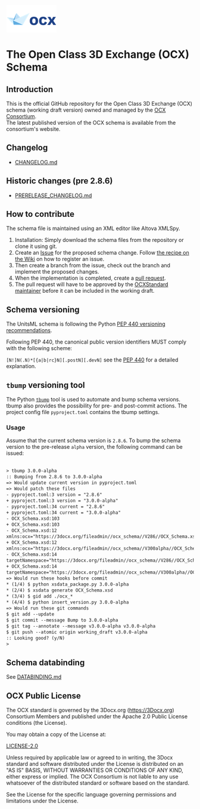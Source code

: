 ![3DOCX.org logo](./docs/_static/logo.png)
# The Open Class 3D Exchange (OCX) Schema

## Introduction 
This is the official GitHub repository for the Open Class 3D Exchange (OCX) schema (working draft version) owned and managed by the [OCX Consortium](https://3Docx.org).  
The latest published version of the OCX schema is available from the consortium's website.

## Changelog
  * [CHANGELOG.md](CHANGELOG.md)

## Historic changes (pre 2.8.6)

  * [PRERELEASE_CHANGELOG.md](PRERELEASE_CHANGELOG.md)

## How to contribute
The schema file is maintained using an XML editor like Altova XMLSpy.
1. Installation: Simply download the schema files from the repository or clone it using git.
2. Create an [Issue](https://docs.github.com/en/issues/tracking-your-work-with-issues/creating-an-issue) for the proposed schema change. 
Follow [the recipe on the Wiki](https://github.com/OCXStandard/OCX_Schema/wiki) on how to register an issue.
3. Then create a branch from the issue, check out the branch and implement the proposed changes.
4. When the implementation is completed, create a [pull request](https://docs.github.com/en/pull-requests/collaborating-with-pull-requests/proposing-changes-to-your-work-with-pull-requests/about-pull-requests).
4. The pull request will have to be approved by the [OCXStandard maintainer](https://github.com/orgs/OCXStandard/teams/ocx-schema-team?query=role%3Amaintainer) before it can be included in the working draft.


## Schema versioning
The UnitsML schema is following the Python [PEP 440 versioning recommendations](https://peps.python.org/pep-0440/).

Following PEP 440, the canonical public version identifiers MUST comply with the following scheme:

``
  [N!]N(.N)*[{a|b|rc}N][.postN][.devN]
``
see the [PEP 440](https://peps.python.org/pep-0440/) for a detailed explanation.

## ``tbump`` versioning tool

The Python [``tbump``](https://pypi.org/project/tbump/) tool is used to automate and bump schema versions. tbump also provides the possibility for pre- and post-commit actions.
The project config file ``pyproject.toml`` contains the tbump settings.

### Usage

Assume that the current schema version is ``2.8.6``. To bump the schema version to the pre-release ``alpha`` version, the following command can be issued:

<pre><code>
> tbump 3.0.0-alpha
:: Bumping from 2.8.6 to 3.0.0-alpha
=> Would update current version in pyproject.toml
=> Would patch these files
- pyproject.toml:3 version = "2.8.6"
+ pyproject.toml:3 version = "3.0.0-alpha"
- pyproject.toml:34 current = "2.8.6"
+ pyproject.toml:34 current = "3.0.0-alpha"
- OCX_Schema.xsd:103 <xs:attribute name="schemaVersion" type="xs:string" use="required" fixed="2.8.6">
+ OCX_Schema.xsd:103 <xs:attribute name="schemaVersion" type="xs:string" use="required" fixed="3.0.0-alpha">
- OCX_Schema.xsd:12 xmlns:ocx="https://3docx.org/fileadmin//ocx_schema//V286//OCX_Schema.xsd"
+ OCX_Schema.xsd:12 xmlns:ocx="https://3docx.org/fileadmin//ocx_schema//V300alpha//OCX_Schema.xsd"
- OCX_Schema.xsd:14 targetNamespace="https://3docx.org/fileadmin//ocx_schema//V286//OCX_Schema.xsd"
+ OCX_Schema.xsd:14 targetNamespace="https://3docx.org/fileadmin//ocx_schema//V300alpha//OCX_Schema.xsd"
=> Would run these hooks before commit
* (1/4) $ python xsdata_package.py 3.0.0-alpha
* (2/4) $ xsdata generate OCX_Schema.xsd
* (3/4) $ gid add ./ocx_*
* (4/4) $ python insert_version.py 3.0.0-alpha
=> Would run these git commands
$ git add --update
$ git commit --message Bump to 3.0.0-alpha
$ git tag --annotate --message v3.0.0-alpha v3.0.0-alpha
$ git push --atomic origin working_draft v3.0.0-alpha
:: Looking good? (y/N)
>
</code></pre>




## Schema databinding 
See [DATABINDING.md](DATABINDING.md) 


## OCX Public License
The OCX standard is governed by the 3Docx.org (https://3Docx.org) Consortium Members and published under the
Apache 2.0 Public License conditions (the License).

You may obtain a copy of the License at:

[LICENSE-2.0](http://www.apache.org/licenses/LICENSE-2.0)

Unless required by applicable law or agreed to in writing, the 3Docx standard and software distributed under the License
is distributed on an "AS IS" BASIS, WITHOUT WARRANTIES OR CONDITIONS OF ANY KIND, either express or implied.
The OCX Consortium is not liable to any use whatsoever of the distributed standard or software based on the standard.

See the License for the specific language governing permissions and limitations under the License.

